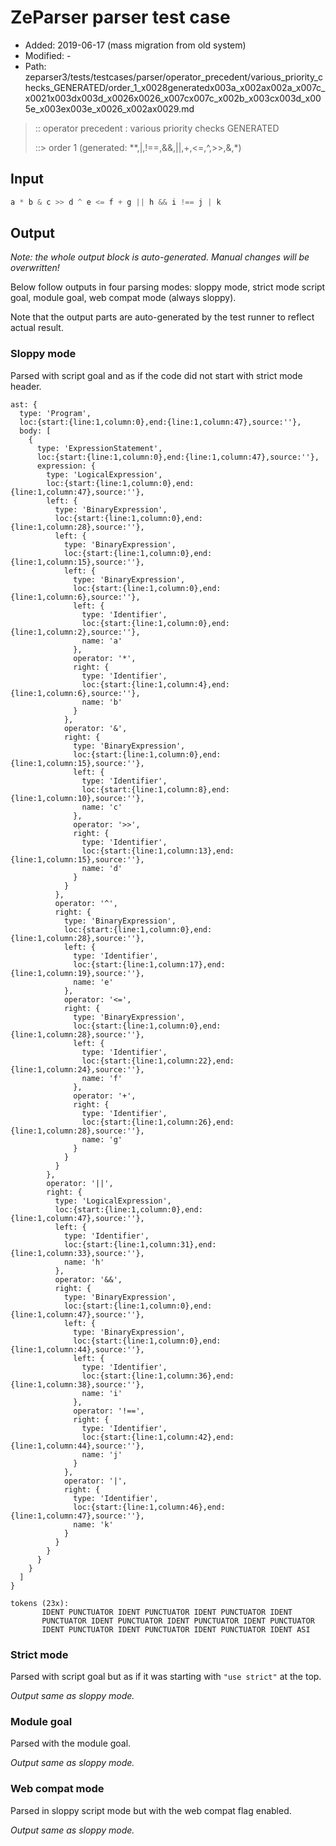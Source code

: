 # ZeParser parser test case

- Added: 2019-06-17 (mass migration from old system)
- Modified: -
- Path: zeparser3/tests/testcases/parser/operator_precedent/various_priority_checks_GENERATED/order_1_x0028generatedx003a_x002ax002a_x007c_x0021x003dx003d_x0026x0026_x007cx007c_x002b_x003cx003d_x005e_x003ex003e_x0026_x002ax0029.md

> :: operator precedent : various priority checks GENERATED
>
> ::> order 1 (generated: **,|,!==,&&,||,+,<=,^,>>,&,*)

## Input

`````js
a * b & c >> d ^ e <= f + g || h && i !== j | k
`````

## Output

_Note: the whole output block is auto-generated. Manual changes will be overwritten!_

Below follow outputs in four parsing modes: sloppy mode, strict mode script goal, module goal, web compat mode (always sloppy).

Note that the output parts are auto-generated by the test runner to reflect actual result.

### Sloppy mode

Parsed with script goal and as if the code did not start with strict mode header.

`````
ast: {
  type: 'Program',
  loc:{start:{line:1,column:0},end:{line:1,column:47},source:''},
  body: [
    {
      type: 'ExpressionStatement',
      loc:{start:{line:1,column:0},end:{line:1,column:47},source:''},
      expression: {
        type: 'LogicalExpression',
        loc:{start:{line:1,column:0},end:{line:1,column:47},source:''},
        left: {
          type: 'BinaryExpression',
          loc:{start:{line:1,column:0},end:{line:1,column:28},source:''},
          left: {
            type: 'BinaryExpression',
            loc:{start:{line:1,column:0},end:{line:1,column:15},source:''},
            left: {
              type: 'BinaryExpression',
              loc:{start:{line:1,column:0},end:{line:1,column:6},source:''},
              left: {
                type: 'Identifier',
                loc:{start:{line:1,column:0},end:{line:1,column:2},source:''},
                name: 'a'
              },
              operator: '*',
              right: {
                type: 'Identifier',
                loc:{start:{line:1,column:4},end:{line:1,column:6},source:''},
                name: 'b'
              }
            },
            operator: '&',
            right: {
              type: 'BinaryExpression',
              loc:{start:{line:1,column:0},end:{line:1,column:15},source:''},
              left: {
                type: 'Identifier',
                loc:{start:{line:1,column:8},end:{line:1,column:10},source:''},
                name: 'c'
              },
              operator: '>>',
              right: {
                type: 'Identifier',
                loc:{start:{line:1,column:13},end:{line:1,column:15},source:''},
                name: 'd'
              }
            }
          },
          operator: '^',
          right: {
            type: 'BinaryExpression',
            loc:{start:{line:1,column:0},end:{line:1,column:28},source:''},
            left: {
              type: 'Identifier',
              loc:{start:{line:1,column:17},end:{line:1,column:19},source:''},
              name: 'e'
            },
            operator: '<=',
            right: {
              type: 'BinaryExpression',
              loc:{start:{line:1,column:0},end:{line:1,column:28},source:''},
              left: {
                type: 'Identifier',
                loc:{start:{line:1,column:22},end:{line:1,column:24},source:''},
                name: 'f'
              },
              operator: '+',
              right: {
                type: 'Identifier',
                loc:{start:{line:1,column:26},end:{line:1,column:28},source:''},
                name: 'g'
              }
            }
          }
        },
        operator: '||',
        right: {
          type: 'LogicalExpression',
          loc:{start:{line:1,column:0},end:{line:1,column:47},source:''},
          left: {
            type: 'Identifier',
            loc:{start:{line:1,column:31},end:{line:1,column:33},source:''},
            name: 'h'
          },
          operator: '&&',
          right: {
            type: 'BinaryExpression',
            loc:{start:{line:1,column:0},end:{line:1,column:47},source:''},
            left: {
              type: 'BinaryExpression',
              loc:{start:{line:1,column:0},end:{line:1,column:44},source:''},
              left: {
                type: 'Identifier',
                loc:{start:{line:1,column:36},end:{line:1,column:38},source:''},
                name: 'i'
              },
              operator: '!==',
              right: {
                type: 'Identifier',
                loc:{start:{line:1,column:42},end:{line:1,column:44},source:''},
                name: 'j'
              }
            },
            operator: '|',
            right: {
              type: 'Identifier',
              loc:{start:{line:1,column:46},end:{line:1,column:47},source:''},
              name: 'k'
            }
          }
        }
      }
    }
  ]
}

tokens (23x):
       IDENT PUNCTUATOR IDENT PUNCTUATOR IDENT PUNCTUATOR IDENT
       PUNCTUATOR IDENT PUNCTUATOR IDENT PUNCTUATOR IDENT PUNCTUATOR
       IDENT PUNCTUATOR IDENT PUNCTUATOR IDENT PUNCTUATOR IDENT ASI
`````

### Strict mode

Parsed with script goal but as if it was starting with `"use strict"` at the top.

_Output same as sloppy mode._

### Module goal

Parsed with the module goal.

_Output same as sloppy mode._

### Web compat mode

Parsed in sloppy script mode but with the web compat flag enabled.

_Output same as sloppy mode._
